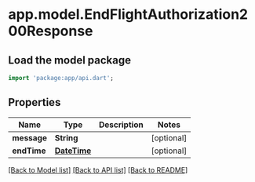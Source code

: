 # app.model.EndFlightAuthorization200Response

## Load the model package
```dart
import 'package:app/api.dart';
```

## Properties
Name | Type | Description | Notes
------------ | ------------- | ------------- | -------------
**message** | **String** |  | [optional] 
**endTime** | [**DateTime**](DateTime.md) |  | [optional] 

[[Back to Model list]](../README.md#documentation-for-models) [[Back to API list]](../README.md#documentation-for-api-endpoints) [[Back to README]](../README.md)


